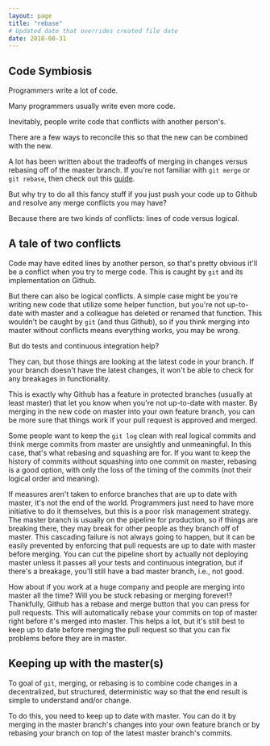 ```yaml
---
layout: page
title: "rebase"
# Updated date that overrides created file date
date: 2018-08-31
---
```


## Code Symbiosis

Programmers write a lot of code.

Many programmers usually write even more code. 

Inevitably, people write code that conflicts with another person's.

There are a few ways to reconcile this so that the new can be combined with the new. 

A lot has been written about the tradeoffs of merging in changes versus rebasing off of the master branch. If you're not familiar with `git merge` or `git rebase`, then check out this [guide](https://www.atlassian.com/git/tutorials/merging-vs-rebasing). 

But why try to do all this fancy stuff if you just push your code up to Github and resolve any merge conflicts you may have? 

Because there are two kinds of conflicts: lines of code versus logical. 

## A tale of two conflicts

Code may have edited lines by another person, so that's pretty obvious it'll be a conflict when you try to merge code. This is caught by `git` and its implementation on Github. 

But there can also be logical conflicts. A simple case might be you're writing new code that utilize some helper function, but you're not up-to-date with master and a colleague has deleted or renamed that function. This wouldn't be caught by `git` (and thus Github), so if you think merging into master without conflicts means everything works, you may be wrong. 

But do tests and continuous integration help? 

They can, but those things are looking at the latest code in your branch. If your branch doesn't have the latest changes, it won't be able to check for any breakages in functionality. 

This is exactly why Github has a feature in protected branches (usually at least master) that let you know when you're not up-to-date with master. By merging in the new code on master into your own feature branch, you can be more sure that things work if your pull request is approved and merged. 

Some people want to keep the `git log` clean with real logical commits and think merge commits from master are unsightly and unmeaningful. In this case, that's what rebasing and squashing are for. If you want to keep the history of commits without squashing into one commit on master, rebasing is a good option, with only the loss of the timing of the commits (not their logical order and meaning). 

If measures aren't taken to enforce branches that are up to date with master, it's not the end of the world. Programmers just need to have more initiative to do it themselves, but this is a poor risk management strategy. The master branch is usually on the pipeline for production, so if things are breaking there, they may break for other people as they branch off of master. This cascading failure is not always going to happen, but it can be easily prevented by enforcing that pull requests are up to date with master before merging. You can cut the pipeline short by actually not deploying master unless it passes all your tests and continuous integration, but if there's a breakage, you'll still have a bad master branch, i.e., not good. 

How about if you work at a huge company and people are merging into master all the time? Will you be stuck rebasing or merging forever!? Thankfully, Github has a rebase and merge button that you can press for pull requests. This will automatically rebase your commits on top of master right before it's merged into master. This helps a lot, but it's still best to keep up to date before merging the pull request so that you can fix problems before they are in master. 

## Keeping up with the master(s) 

To goal of `git`, merging, or rebasing is to combine code changes in a decentralized, but structured, deterministic way so that the end result is simple to understand and/or change. 

To do this, you need to keep up to date with master. You can do it by merging in the master branch's changes into your own feature branch or by rebasing your branch on top of the latest master branch's commits.
